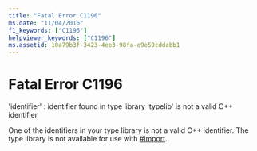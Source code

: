 ```yaml
---
title: "Fatal Error C1196"
ms.date: "11/04/2016"
f1_keywords: ["C1196"]
helpviewer_keywords: ["C1196"]
ms.assetid: 10a79b3f-3423-4ee3-98fa-e9e59cddabb1
---
```

# Fatal Error C1196

'identifier' : identifier found in type library 'typelib' is not a valid C++ identifier

One of the identifiers in your type library is not a valid C++ identifier. The type library is not available for use with [#import](../../preprocessor/hash-import-directive-cpp.md).